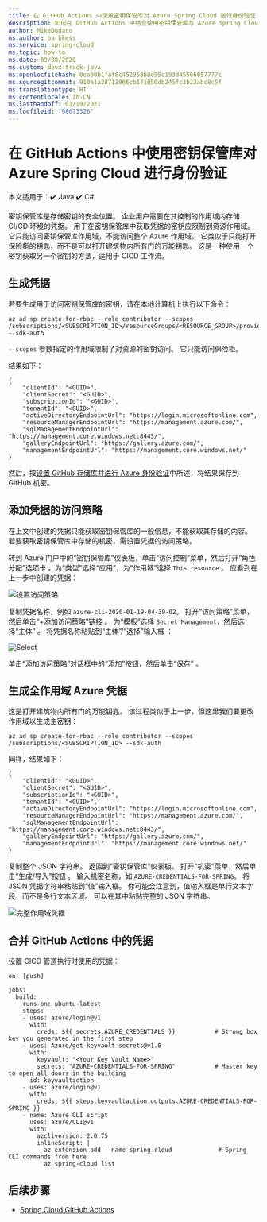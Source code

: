 ```yaml
---
title: 在 GitHub Actions 中使用密钥保管库对 Azure Spring Cloud 进行身份验证
description: 如何在 GitHub Actions 中结合使用密钥保管库与 Azure Spring Cloud 的 CI/CD 工作流
author: MikeDodaro
ms.author: barbkess
ms.service: spring-cloud
ms.topic: how-to
ms.date: 09/08/2020
ms.custom: devx-track-java
ms.openlocfilehash: 0ea0db1faf8c452958b8d95c193d45506057777c
ms.sourcegitcommit: 910a1a38711966cb171050db245fc3b22abc8c5f
ms.translationtype: HT
ms.contentlocale: zh-CN
ms.lasthandoff: 03/19/2021
ms.locfileid: "98673326"
---
```

# <a name="authenticate-azure-spring-cloud-with-key-vault-in-github-actions"></a>在 GitHub Actions 中使用密钥保管库对 Azure Spring Cloud 进行身份验证

本文适用于：✔️ Java ✔️ C#

密钥保管库是存储密钥的安全位置。 企业用户需要在其控制的作用域内存储 CI/CD 环境的凭据。 用于在密钥保管库中获取凭据的密钥应限制到资源作用域。  它只能访问密钥保管库作用域，不能访问整个 Azure 作用域。 它类似于只能打开保险柜的钥匙，而不是可以打开建筑物内所有门的万能钥匙。 这是一种使用一个密钥获取另一个密钥的方法，适用于 CICD 工作流。 

## <a name="generate-credential"></a>生成凭据
若要生成用于访问密钥保管库的密钥，请在本地计算机上执行以下命令：

```azurecli
az ad sp create-for-rbac --role contributor --scopes /subscriptions/<SUBSCRIPTION_ID>/resourceGroups/<RESOURCE_GROUP>/providers/Microsoft.KeyVault/vaults/<KEY_VAULT> --sdk-auth
```
`--scopes` 参数指定的作用域限制了对资源的密钥访问。  它只能访问保险柜。

结果如下：
```output
{
    "clientId": "<GUID>",
    "clientSecret": "<GUID>",
    "subscriptionId": "<GUID>",
    "tenantId": "<GUID>",
    "activeDirectoryEndpointUrl": "https://login.microsoftonline.com",
    "resourceManagerEndpointUrl": "https://management.azure.com/",
    "sqlManagementEndpointUrl": "https://management.core.windows.net:8443/",
    "galleryEndpointUrl": "https://gallery.azure.com/",
    "managementEndpointUrl": "https://management.core.windows.net/"
}
```
然后，按[设置 GitHub 存储库并进行 Azure 身份验证](./spring-cloud-howto-github-actions.md#set-up-github-repository-and-authenticate)中所述，将结果保存到 GitHub 机密。

## <a name="add-access-policies-for-the-credential"></a>添加凭据的访问策略
在上文中创建的凭据只能获取密钥保管库的一般信息，不能获取其存储的内容。  若要获取密钥保管库中存储的机密，需设置凭据的访问策略。

转到 Azure 门户中的“密钥保管库”仪表板，单击“访问控制”菜单，然后打开“角色分配”选项卡  。为“类型”选择“应用”，为“作用域”选择 `This resource`  。  应看到在上一步中创建的凭据：

 ![设置访问策略](./media/github-actions/key-vault1.png)

复制凭据名称，例如 `azure-cli-2020-01-19-04-39-02`。 打开“访问策略”菜单，然后单击“+添加访问策略”链接 。  为“模板”选择 `Secret Management`，然后选择“主体” 。 将凭据名称粘贴到“主体”/“选择”输入框 ：

 ![Select](./media/github-actions/key-vault2.png)

 单击“添加访问策略”对话框中的“添加”按钮，然后单击“保存”  。

## <a name="generate-full-scope-azure-credential"></a>生成全作用域 Azure 凭据
这是打开建筑物内所有门的万能钥匙。 该过程类似于上一步，但这里我们要更改作用域以生成主密钥：

```azurecli
az ad sp create-for-rbac --role contributor --scopes /subscriptions/<SUBSCRIPTION_ID> --sdk-auth
```

同样，结果如下：
```output
{
    "clientId": "<GUID>",
    "clientSecret": "<GUID>",
    "subscriptionId": "<GUID>",
    "tenantId": "<GUID>",
    "activeDirectoryEndpointUrl": "https://login.microsoftonline.com",
    "resourceManagerEndpointUrl": "https://management.azure.com/",
    "sqlManagementEndpointUrl": "https://management.core.windows.net:8443/",
    "galleryEndpointUrl": "https://gallery.azure.com/",
    "managementEndpointUrl": "https://management.core.windows.net/"
}
```
复制整个 JSON 字符串。  返回到“密钥保管库”仪表板。 打开“机密”菜单，然后单击“生成/导入”按钮 。 输入机密名称，如 `AZURE-CREDENTIALS-FOR-SPRING`。 将 JSON 凭据字符串粘贴到“值”输入框。 你可能会注意到，值输入框是单行文本字段，而不是多行文本区域。  可以在其中粘贴完整的 JSON 字符串。

 ![完整作用域凭据](./media/github-actions/key-vault3.png)

## <a name="combine-credentials-in-github-actions"></a>合并 GitHub Actions 中的凭据
设置 CICD 管道执行时使用的凭据：

```console
on: [push]

jobs:
  build:
    runs-on: ubuntu-latest
    steps:
    - uses: azure/login@v1
      with:
        creds: ${{ secrets.AZURE_CREDENTIALS }}           # Strong box key you generated in the first step
    - uses: Azure/get-keyvault-secrets@v1.0
      with:
        keyvault: "<Your Key Vault Name>"
        secrets: "AZURE-CREDENTIALS-FOR-SPRING"           # Master key to open all doors in the building
      id: keyvaultaction
    - uses: azure/login@v1
      with:
        creds: ${{ steps.keyvaultaction.outputs.AZURE-CREDENTIALS-FOR-SPRING }}
    - name: Azure CLI script
      uses: azure/CLI@v1
      with:
        azcliversion: 2.0.75
        inlineScript: |
          az extension add --name spring-cloud             # Spring CLI commands from here
          az spring-cloud list

```

## <a name="next-steps"></a>后续步骤
* [Spring Cloud GitHub Actions](./spring-cloud-howto-github-actions.md)
